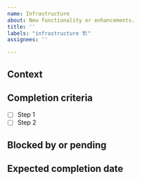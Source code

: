 ```yaml
---
name: Infrastructure
about: New functionality or enhancements.
title: ''
labels: "infrastructure 🏗"
assignees: ''

---
```


## Context

## Completion criteria
- [ ] Step 1
- [ ] Step 2

## Blocked by or pending

## Expected completion date
